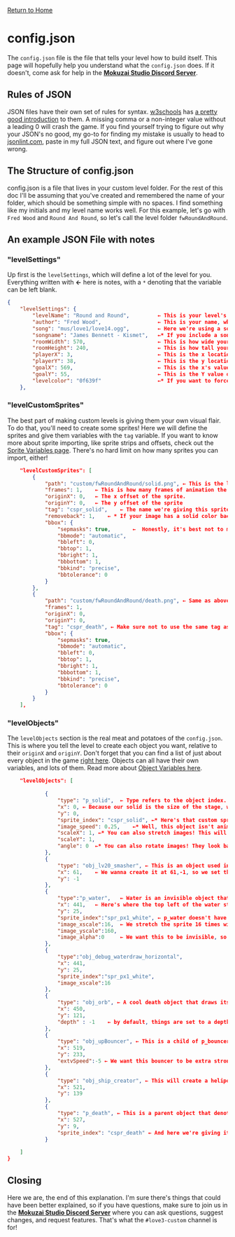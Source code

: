 [Return to Home](README.md)

# config.json
The `config.json` file is the file that tells your level how to build itself. This page will hopefully help you understand what the `config.json` does. If it doesn't, come ask for help in the **[Mokuzai Studio Discord Server](https://discord.gg/WvuWxrP3xx)**.

## Rules of JSON
JSON files have their own set of rules for syntax. [w3schools](https://www.w3schools.com/js/js_json_syntax.asp) has [a pretty good introduction](https://www.w3schools.com/js/js_json_syntax.asp) to them. A missing comma or a non-integer value without a leading 0 will crash the game. If you find yourself trying to figure out why your JSON's no good, my go-to for finding my mistake is usually to head to [jsonlint.com](https://jsonlint.com/), paste in my full JSON text, and figure out where I've gone wrong.

## The Structure of config.json
config.json is a file that lives in your custom level folder. For the rest of this doc I'll be assuming that you've created and remembered the name of your folder, which should be something simple with no spaces. I find something like my initials and my level name works well. For this example, let's go with `Fred Wood` and `Round And Round`, so let's call the level folder `fwRoundAndRound`.

## An example JSON File with notes

### "levelSettings"
Up first is the `levelSettings`, which will define a lot of the level for you. Everything written with **←** here is notes, with a `*` denoting that the variable can be left blank.
```json
{
	"levelSettings": {
		"levelName": "Round and Round",			← This is your level's name.
		"author": "Fred Wood",					← This is your name, which will be drawn in a couple of places.
		"song": "mus/love1/love14.ogg",			← Here we're using a song that came with the game to avoid copyright issues. You can set this to -1 without quotes to make the level silent.
		"songname": "James Bennett - Kismet",	←* If you include a songname, it will write in the pause menu.
		"roomWidth": 570,						← This is how wide your level is.
		"roomHeight": 240,						← This is how tall your level is.
		"playerX": 3,							← This is the x location of where obj_player will be created.
		"playerY": 38,							← This is the y location.
		"goalX": 569,							← This is the x's value of the goal object that will complete the level when touched.
		"goalY": 55,							← This is the Y value of it.
		"levelcolor": "0f639f"					←* If you want to force the color of your level, you can do that by entering a hex color value in a string
	},
```
### "levelCustomSprites"
The best part of making custom levels is giving them your own visual flair. To do that, you'll need to create some sprites! Here we will define the sprites and give them variables with the `tag` variable. If you want to know more about sprite importing, like sprite strips and offsets, check out the [Sprite Variables page](spriteimport.md). There's no hard limit on how many sprites you can import, either!
```json
	"levelCustomSprites": [
		{
			"path": "custom/fwRoundAndRound/solid.png", ← This is the location of the image file of your custom sprite. 
			"frames": 1,	← This is how many frames of animation the file has. Animations are laid out horizontally in a strip format. 
			"originX": 0,	← The x offset of the sprite.
			"originY": 0,	← The y offset of the sprite
			"tag": "cspr_solid",	← The name we're giving this sprite that we'll reference when giving it to an object.
			"removeback": 1,	← * If your image has a solid color background, you can set this to 1 to remove the background color, defined by the lower left pixel of the image.
			"bbox": {
				"sepmasks": true,		←  Honestly, it's best not to mess with these settings. See the sprite page for detailed information.
				"bbmode": "automatic",
				"bbleft": 0,
				"bbtop": 1,
				"bbright": 1,
				"bbbottom": 1,
				"bbkind": "precise",
				"bbtolerance": 0
			}
		},
		{
			"path": "custom/fwRoundAndRound/death.png", ← Same as above. Make sure you've got / instead of \ for the file path.
			"frames": 1,
			"originX": 0,
			"originY": 0,
			"tag": "cspr_death", ← Make sure not to use the same tag as a previous sprite.
			"bbox": {
				"sepmasks": true,
				"bbmode": "automatic",
				"bbleft": 0,
				"bbtop": 1,
				"bbright": 1,
				"bbbottom": 1,
				"bbkind": "precise",
				"bbtolerance": 0
			}
		}
	],
```
### "levelObjects"
The `levelObjects` section is the real meat and potatoes of the `config.json`. This is where you tell the level to create each object you want, relative to their `originX` and `originY`. Don't forget that you can find a list of just about every object in the game [right here](objectlist.md). Objects can all have their own variables, and lots of them. Read more about [Object Variables here](objectvariables.md).
```json	
	"levelObjects": [
		
			{
				"type": "p_solid",	← Type refers to the object index. Here we're using p_solid, which is the object that denotes safe, solid land.
				"x": 0, ← Because our solid is the size of the stage, we want it at 0,0.
				"y": 0,
				"sprite_index": "cspr_solid", ←* Here's that custom sprite we defined above!
				"image_speed": 0.25,	←* Well, this object isn't animated, but this is where we would put the image speed.
				"scaleX": 1, ←* You can also stretch images! This will set the image_xscale.
				"scaleY": 1,
				"angle": 0	←* You can also rotate images! They look bad when not at an angle divisble by 90, but you do you.
			},
			{
				"type": "obj_lv20_smasher", ← This is an object used in kuso Level 20, and looks great. Let's use it!
				"x": 61,	← We wanna create it at 61,-1, so we set that here.
				"y": -1
			},
			{
				"type":"p_water",	← Water is an invisible object that the player can jump in infinitely.
				"x": 441,	← Here's where the top left of the water starts
				"y": 25,
				"sprite_index":"spr_px1_white",	← p_water doesn't have a visible sprite, so we use this as a placeholder
				"image_xscale":16,	← We stretch the sprite 16 times wide and 160 times tall to cover the water area we want.
				"image_yscale":160,
				"image_alpha":0		← We want this to be invisible, so we set the sprite's alpha to zero.
			},
			{
				"type":"obj_debug_waterdraw_horizontal",
				"x": 441,
				"y": 25,
				"sprite_index":"spr_px1_white",
				"image_xscale":16	
			},
			{
				"type": "obj_orb", ← A cool death object that draws itself at random image_angles flips it randomly. A child of p_death.
				"x": 450,
				"y": 121,
				"depth" : -1	← by default, things are set to a depth of zero. Setting the depth here to -1 will make sure it draws over the p_solid created above.
			},
			{
				"type": "obj_upBouncer", ← This is a child of p_bouncer, and will bounce the player.
				"x": 519,
				"y": 233,
				"extvSpeed":-5 ← We want this bouncer to be extra strong, so we give it an extvSpeed of -5. They're usually -3.
			},
			{
				"type": "obj_ship_creator", ← This will create a helipod carrier here every time one is destroyed.
				"x": 521,
				"y": 139
			},
			{
				"type": "p_death", ← This is a parent object that denotes a level hazard.
				"x": 527,
				"y": 9,
				"sprite_index": "cspr_death" ← And here we're giving it that custom sprite from earlier!
			}
			
	]
}
```

## Closing
Here we are, the end of this explanation. I'm sure there's things that could have been better explained, so if you have questions, make sure to join us in the **[Mokuzai Studio Discord Server](https://discord.gg/WvuWxrP3xx)** where you can ask questions, suggest changes, and request features. That's what the `#love3-custom` channel is for!